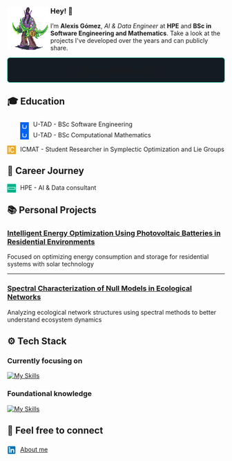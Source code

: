 
<div>
  <img style="width: 100px; height: auto;" align="left" src="assets/illidan.gif" alt="Illidan GIF" />
  <div style="flex: 1;">
    <h3>Hey! 👋</h3>
    <p>
      I’m <strong>Alexis Gómez</strong>, <em>AI & Data Engineer</em> at <strong>HPE</strong>
      and <strong>BSc in Software Engineering and Mathematics</strong>. Take a look at the projects
      I've developed over the years and can publicly share.
    </p>
  </div>
</div>


<div style="background-color: #151b23; border: 1px solid #01A982; border-radius: 6px; font-family: 'SFMono-Regular', Consolas, 'Liberation Mono', Menlo, monospace; font-size: 14px; line-height: 1;">
    <h3 align="center">🚀 Enjoy exploring 🚀</h3>
</div>                                


## 🎓 Education
<ul style="list-style: none; padding-left: 0;">
    <li style="display: flex; align-items: center; padding-left: 30px;">
    <img src="assets/utad.png" alt="Icon" style="width: 20px; height: 20px; padding-top: 10px; margin-right: 10px;">
    U-TAD - BSc Software Engineering
    </li>
    <li style="display: flex; align-items: center; padding-left: 30px;">
    <img src="assets/utad.png" alt="Icon" style="width: 20px; height: 20px; margin-right: 10px;">
    U-TAD - BSc Computational Mathematics
    </li>
  <!-- Add more items here -->
</ul>
<ul style="list-style: none; padding-left: 0;">
  <li style="position: relative; padding-left: 30px;">
    <img src="assets/icmat.png" alt="Icon" style="width: 20px; height: 20px; position: absolute; left: 0; top: 0;">
    ICMAT - Student Researcher in Symplectic Optimization and Lie Groups
  </li>
  <!-- Add more items here -->
</ul>

## 💼 Career Journey
<ul style="list-style: none; padding-left: 0;">
    <li style="position: relative; padding-left: 30px;">
        <img src="assets/hpe.png" alt="Icon" style="width: 20px; height: 20px; position: absolute; left: 0; top: 0;">
        HPE - AI & Data consultant
    </li>
  <!-- Add more items here -->
</ul>



## 📚 Personal Projects

### [Intelligent Energy Optimization Using Photovoltaic Batteries in Residential Environments](https://github.com/AlexisGitHu/SmartMicrogrids)


Focused on optimizing energy consumption and storage for residential systems with solar technology

---

### [Spectral Characterization of Null Models in Ecological Networks](https://github.com/AlexisGitHu/BipartiteNetworks_SAA)

Analyzing ecological network structures using spectral methods to better understand ecosystem dynamics


## ⚙️ Tech Stack

### Currently focusing on

[![My Skills](https://skillicons.dev/icons?i=bash,linux,github,vscode,javascript,python,fastapi,pytorch,mongodb,redis,docker,nginx,kubernetes)](https://skillicons.dev)

### Foundational knowledge

[![My Skills](https://skillicons.dev/icons?i=html,css,bootstrap,javascript,typescript,nodejs,postgresql,cassandra,kafka,java,c,tensorflow)](https://skillicons.dev)

## 📱 Feel free to connect
### 
<ul style="list-style: none; padding-left: 0;">
  <li style="position: relative; padding-left: 30px;">
    <img src="assets/linkedin.png" alt="Icon" style="width: 20px; height: 20px; position: absolute; left: 0; top: 0;">
    <a href="https://www.linkedin.com/in/alexis-g%C3%B3mez-chimeno/">About me</a>
  </li>
</ul>
